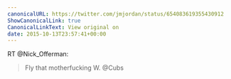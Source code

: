 ```yaml
---
canonicalURL: https://twitter.com/jmjordan/status/654083619355430912
ShowCanonicalLink: true
CanonicalLinkText: View original on
date: 2015-10-13T23:57:41+00:00
---
```

RT @Nick_Offerman:
> Fly that motherfucking W.
> @Cubs